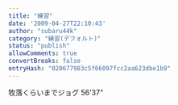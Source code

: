 ```yaml
---
title: "練習"
date: '2009-04-27T22:10:43'
author: "subaru44k"
category: "練習(デフォルト)"
status: "publish"
allowComments: true
convertBreaks: false
entryHash: "020677983c5f66097fcc2aa623dbe1b9"
---
```

牧落くらいまでジョグ
56'37"
